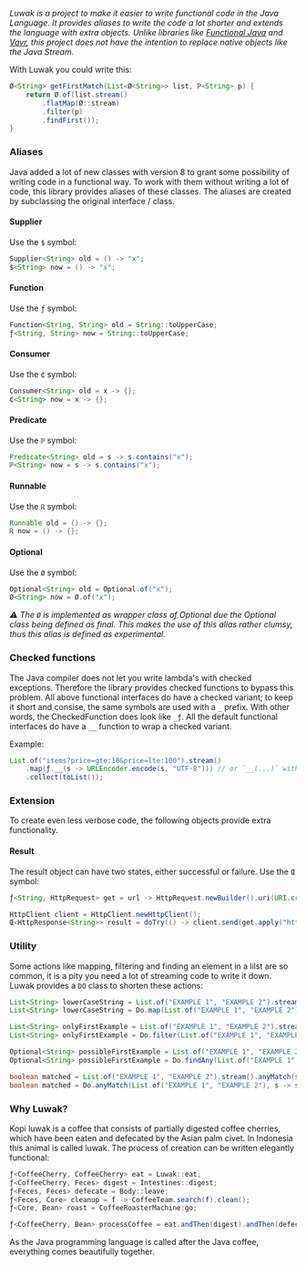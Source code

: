 _Luwak is a project to make it easier to write functional code in the Java Language. It provides aliases to write the code a lot shorter and extends the language with extra objects. Unlike libraries like [Functional Java](https://www.functionaljava.org) and [Vavr](https://www.vavr.io), this project does not have the intention to replace native objects like the Java Stream._

With Luwak you could write this:
```java
Ø<String> getFirstMatch(List<Ø<String>> list, ℙ<String> p) {
    return Ø.of(list.stream()
        .flatMap(Ø::stream)
        .filter(p)
        .findFirst());
}
```

### Aliases

Java added a lot of new classes with version 8 to grant some possibility of writing code in a functional way. To work with them without writing a lot of code, this library provides aliases of these classes. The aliases are created by subclassing the original interface / class.

#### Supplier
Use the `$` symbol:
```java
Supplier<String> old = () -> "x";
$<String> now = () -> "x";
```

#### Function
Use the `ƒ` symbol:
```java
Function<String, String> old = String::toUpperCase;
ƒ<String, String> now = String::toUpperCase;
```
#### Consumer
Use the `₵` symbol:
```java
Consumer<String> old = x -> {};
₵<String> now = x -> {};
```

#### Predicate
Use the `ℙ` symbol:
```java
Predicate<String> old = s -> s.contains("x");
ℙ<String> now = s -> s.contains("x");
```

#### Runnable
Use the `ℝ` symbol:
```java
Runnable old = () -> {};
ℝ now = () -> {};
```

#### Optional
Use the `Ø` symbol:
```java
Optional<String> old = Optional.of("x");
Ø<String> now = Ø.of("x");
```
_:warning: The `Ø` is implemented as wrapper class of Optional due the Optional class being defined as final. This makes the use of this alias rather clumsy, thus this alias is defined as experimental._

### Checked functions
The Java compiler does not let you write lambda's with checked exceptions. Therefore the library provides checked functions to bypass this problem. All above functional interfaces do have a checked variant; to keep it short and consise, the same symbols are used with a `_` prefix. With other words, the CheckedFunction does look like `_ƒ`. All the default functional interfaces do have a `__` function to wrap a checked variant.

Example:
```java
List.of("items?price=gte:10&price=lte:100").stream()
    .map(ƒ.__(s -> URLEncoder.encode(s, "UTF-8"))) // or `__(...)` with a static import
    .collect(toList());
```

### Extension
To create even less verbose code, the following objects provide extra functionality.

#### Result
The result object can have two states, either successful or failure. Use the `Œ` symbol:
```java
ƒ<String, HttpRequest> get = url -> HttpRequest.newBuilder().uri(URI.create(url)).GET().build();

HttpClient client = HttpClient.newHttpClient();
Œ<HttpResponse<String>> result = doTry(() -> client.send(get.apply("http://openjdk.java.net/"), ofString()));
```

### Utility
Some actions like mapping, filtering and finding an element in a lilst are so common, it is a pity you need a lot of streaming code to write it down. Luwak provides a `DO` class to shorten these actions:
```java
List<String> lowerCaseString = List.of("EXAMPLE 1", "EXAMPLE 2").stream().map(String::toLowerCase).collect(Collectors.toList());
List<String> lowerCaseString = Do.map(List.of("EXAMPLE 1", "EXAMPLE 2"), String::toLowerCase);

List<String> onlyFirstExample = List.of("EXAMPLE 1", "EXAMPLE 2").stream().filter(s -> s.equals("EXAMPLE 1")).collect(Collectors.toList());
List<String> onlyFirstExample = Do.filter(List.of("EXAMPLE 1", "EXAMPLE 2"), s -> s.equals("EXAMPLE 1"));

Optional<String> possibleFirstExample = List.of("EXAMPLE 1", "EXAMPLE 2").stream().filter(s -> s.equals("EXAMPLE 1")).findAny();
Optional<String> possibleFirstExample = Do.findAny(List.of("EXAMPLE 1", "EXAMPLE 2"), s -> s.equals("EXAMPLE 1"));

boolean matched = List.of("EXAMPLE 1", "EXAMPLE 2").stream().anyMatch(s -> s.equals("EXAMPLE 1"));
boolean matched = Do.anyMatch(List.of("EXAMPLE 1", "EXAMPLE 2"), s -> s.equals("EXAMPLE 1"));
```


### Why Luwak?
Kopi luwak is a coffee that consists of partially digested coffee cherries, which have been eaten and defecated by the Asian palm civet. In Indonesia this animal is called luwak. The process of creation can be written elegantly functional:
```java
ƒ<CoffeeCherry, CoffeeCherry> eat = Luwak::eat;
ƒ<CoffeeCherry, Feces> digest = Intestines::digest;
ƒ<Feces, Feces> defecate = Body::leave;
ƒ<Feces, Core> cleanup = f -> CoffeeTeam.search(f).clean();
ƒ<Core, Bean> roast = CoffeeRoasterMachine:go;

ƒ<CoffeeCherry, Bean> processCoffee = eat.andThen(digest).andThen(defecate).andThen(cleanup).andThen(roast).apply(new CoffeeCherry());
```
As the Java programming language is called after the Java coffee, everything comes beautifully together.
